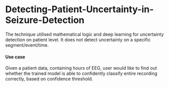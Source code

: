 # Detecting-Patient-Uncertainty-in-Seizure-Detection

The technique utilised mathematical logic and deep learning for uncertainty detection on patient level. It does not detect uncertainty on a specific segment/event/time.

#### Use case
Given a patient data, containing hours of EEG, user would like to find out whether the trained model is able to confidently classify entire recording correctly, based on confidence threshold. 
